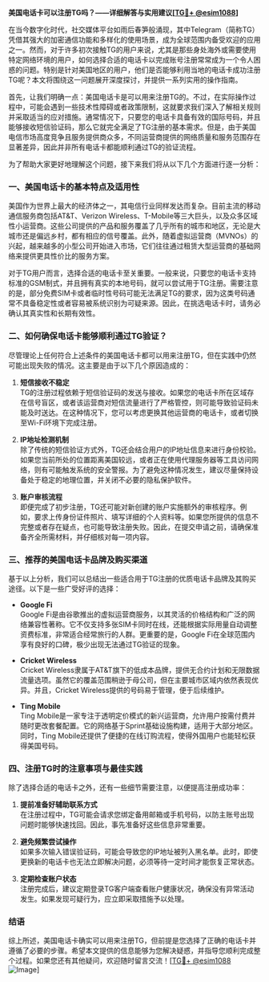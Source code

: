 **美国电话卡可以注册TG吗？——详细解答与实用建议[[TG💪+ @esim1088](https://t.me/s/esim1088)]**

在当今数字化时代，社交媒体平台如雨后春笋般涌现，其中Telegram（简称TG）凭借其强大的加密通信功能和多样化的使用场景，成为全球范围内备受欢迎的应用之一。然而，对于许多初次接触TG的用户来说，尤其是那些身处海外或需要使用特定网络环境的用户，如何选择合适的电话卡以完成账号注册常常成为一个令人困惑的问题。特别是针对美国地区的用户，他们是否能够利用当地的电话卡成功注册TG呢？本文将围绕这一问题展开深度探讨，并提供一系列实用的操作指南。

首先，让我们明确一点：美国电话卡是可以用来注册TG的。不过，在实际操作过程中，可能会遇到一些技术性障碍或者政策限制，这就要求我们深入了解相关规则并采取适当的应对措施。通常情况下，只要您的电话卡具备有效的国际号码，并且能够接收短信验证码，那么它就完全满足了TG注册的基本需求。但是，由于美国电信市场高度竞争且服务提供商众多，不同运营商提供的网络质量和服务范围存在显著差异，因此并非所有电话卡都能顺利通过TG的验证流程。

为了帮助大家更好地理解这个问题，接下来我们将从以下几个方面进行逐一分析：

### 一、美国电话卡的基本特点及适用性

美国作为世界上最大的经济体之一，其电信行业同样发达而复杂。目前主流的移动通信服务商包括AT&T、Verizon Wireless、T-Mobile等三大巨头，以及众多区域性小运营商。这些公司提供的产品和服务覆盖了几乎所有的城市和地区，无论是大城市还是偏远乡村，都有相应的信号覆盖。此外，随着虚拟运营商（MVNOs）的兴起，越来越多的小型公司开始进入市场，它们往往通过租赁大型运营商的基础网络来提供更具性价比的服务方案。

对于TG用户而言，选择合适的电话卡至关重要。一般来说，只要您的电话卡支持标准的GSM制式，并且拥有真实的本地号码，就可以尝试用于TG注册。需要注意的是，部分免费SIM卡或者临时性号码可能无法满足TG的要求，因为这类号码通常不具备稳定性或者容易被系统识别为可疑来源。因此，在挑选电话卡时，请务必确认其真实性和长期有效性。

### 二、如何确保电话卡能够顺利通过TG验证？

尽管理论上任何符合上述条件的美国电话卡都可以用来注册TG，但在实践中仍然可能出现失败的情况。这主要是由于以下几个原因造成的：

1. **短信接收不稳定**  
   TG的注册过程依赖于短信验证码的发送与接收。如果您的电话卡所在区域存在信号盲区，或者该运营商对短信流量进行了严格管控，则可能导致验证码未能及时送达。在这种情况下，您可以考虑更换其他运营商的电话卡，或者切换至Wi-Fi环境下完成注册。

2. **IP地址检测机制**  
   除了传统的短信验证方式外，TG还会结合用户的IP地址信息来进行身份校验。如果您当前所处的位置距离美国较远，或者正在使用代理服务器等工具访问网络，则有可能触发系统的安全警报。为了避免这种情况发生，建议尽量保持设备处于稳定的地理位置，并关闭不必要的隐私保护软件。

3. **账户审核流程**  
   即便完成了初步注册，TG还可能对新创建的账户实施额外的审核程序。例如，要求上传身份证件照片、填写详细的个人资料等。如果您所提供的信息不完整或者存在疑点，也可能导致注册失败。因此，在提交申请之前，请确保准备齐全所需材料，并仔细核对每一项内容。

### 三、推荐的美国电话卡品牌及购买渠道

基于以上分析，我们可以总结出一些适合用于TG注册的优质电话卡品牌及其购买途径。以下是一些广受好评的选择：

- **Google Fi**  
   Google Fi是由谷歌推出的虚拟运营商服务，以其灵活的价格结构和广泛的网络兼容性著称。它不仅支持多张SIM卡同时在线，还能根据实际用量自动调整资费标准，非常适合经常旅行的人群。更重要的是，Google Fi在全球范围内享有良好的口碑，极少出现无法通过TG验证的现象。

- **Cricket Wireless**  
   Cricket Wireless隶属于AT&T旗下的低成本品牌，提供无合约计划和无限数据流量选项。虽然它的覆盖范围稍逊于母公司，但在主要城市区域内依然表现优异。并且，Cricket Wireless提供的号码易于管理，便于后续维护。

- **Ting Mobile**  
   Ting Mobile是一家专注于透明定价模式的新兴运营商，允许用户按需付费并随时更改套餐配置。它的网络基于Sprint基础设施构建，适用于大部分地区。同时，Ting Mobile还提供了便捷的在线订购流程，使得外国用户也能轻松获得美国号码。

### 四、注册TG时的注意事项与最佳实践

除了选择合适的电话卡之外，还有一些细节需要注意，以便提高注册成功率：

1. **提前准备好辅助联系方式**  
   在注册过程中，TG可能会请求您绑定备用邮箱或手机号码，以防主账号出现问题时能够快速找回。因此，事先准备好这些信息非常重要。

2. **避免频繁尝试操作**  
   如果多次输入错误验证码，可能会导致您的IP地址被列入黑名单。此时，即使更换新的电话卡也无法立即解决问题，必须等待一定时间才能恢复正常状态。

3. **定期检查账户状态**  
   注册完成后，建议定期登录TG客户端查看账户健康状况，确保没有异常活动发生。如果发现可疑行为，应立即采取措施予以处理。

### 结语

综上所述，美国电话卡确实可以用来注册TG，但前提是您选择了正确的电话卡并遵循了必要的步骤。希望本文提供的信息能够为您解决疑惑，并指导您顺利完成整个过程。如果您还有其他疑问，欢迎随时留言交流！[[TG💪+ @esim1088](https://t.me/s/esim1088) ![Image](https://i.postimg.cc/4NQfJmqS/Snipaste-2025-05-13-00-14-12.png)]